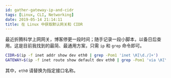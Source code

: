 ```yaml
---
id: gather-gateway-ip-and-cidr
tags: [Linux, CLI, Networking]
date: 2019-05-14 21:14:11
title: 在 Linux 中获取默认网关和 CIDR
---
```


最近折腾科学上网网关，博客停更一段时间；随手记录一段小脚本，以备日后查用。这是目前我找到的最简、最通用方案，只需 `ip` 和 `grep` 命令即可。

<!--more-->

```bash
CIDR=$(ip -f inet addr show dev eth0 | grep -Pom1 'inet \K[\d./]+')
GATEWAY=$(ip -f inet route show default dev eth0 | grep -Pom1 'via \K[\d.]+')
```

其中，`eth0` 请替换为指定接口名称。
